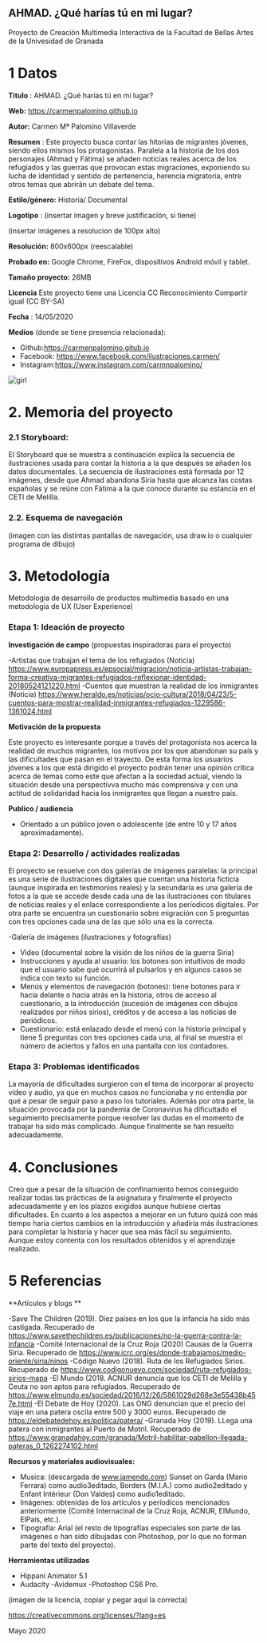 ## AHMAD. ¿Qué harías tú en mi lugar?

Proyecto de Creación Multimedia Interactiva de la  Facultad de Bellas Artes de la Univesidad de Granada



# 1 Datos 



**Titulo** : AHMAD. ¿Qué harías tú en mi lugar?

**Web:**   https://carmenpalomino.github.io

**Autor:**  Carmen Mª Palomino Villaverde

**Resumen** : Este proyecto busca contar las hitorias de migrantes jóvenes, siendo ellos mismos los protagonistas. Paralela a la historia de los dos personajes (Ahmad y Fátima) se añaden noticias reales acerca de los refugiados y las guerras que provocan estas migraciones, exponiendo su lucha de identidad y sentido de pertenencia, herencia migratoria, entre otros temas que abrirán un debate del tema.

**Estilo/género:**  Historia/ Documental

**Logotipo** : (insertar imagen y breve justificación, si  tiene) 

(insertar imágenes a resolucion de 100px alto)

**Resolución:** 800x600px (reescalable)

**Probado en:**   Google Chrome, FireFox, dispositivos Android móvil y tablet.

**Tamaño proyecto:** 26MB 

**Licencia** Este proyecto tiene una Licencia CC Reconocimiento Compartir igual (CC BY-SA)

**Fecha** : 14/05/2020

**Medios** (donde se tiene presencia relacionada):

- Github:https://carmenpalomino.gitub.io
- Facebook: https://www.facebook.com/ilustraciones.carmen/
- Instagram:https://www.instagram.com/carmnpalomino/


![girl](https://github.com/mgea/cmi20/blob/master/WalkingGirl_front01.png)

# 2. Memoria del proyecto 

### 2.1 Storyboard: 



El Storyboard que se muestra a continuación explica la secuencia de ilustraciones usada para contar la historia a la que después se añaden los datos documentales. La secuencia de ilustraciones está formada por 12 imágenes, desde que Ahmad abandona Siria hasta que alcanza las costas españolas y se reúne con Fátima a la que conoce durante su estancia en el CETI de Melilla.



### 2.2. Esquema de navegación 



(imagen con las distintas pantallas de navegación, usa draw.io o cualquier programa de dibujo)







# 3. Metodología

Metodología de desarrollo de productos multimedia basado en una metodología de UX (User Experience)



### Etapa 1: Ideación de proyecto

**Investigación de campo** (propuestas inspiradoras para el proyecto)

-Artistas que trabajan el tema de los refugiados (Noticia) https://www.europapress.es/epsocial/migracion/noticia-artistas-trabajan-forma-creativa-migrantes-refugiados-reflexionar-identidad-20180524121220.html
-Cuentos que muestran la realidad de los inmigrantes (Noticia) https://www.heraldo.es/noticias/ocio-cultura/2018/04/23/5-cuentos-para-mostrar-realidad-inmigrantes-refugiados-1229586-1361024.html



**Motivación de la propuesta** 

Este  proyecto es interesante porque a través del protagonista nos acerca la realidad de muchos migrantes, los motivos por los que abandonan su país y las dificultades que pasan en el trayecto. De esta forma los usuarios jóvenes a los que está dirigido el proyecto podrán tener una opinión crítica acerca de temas como este que afectan a la sociedad actual, viendo la situación desde una perspectivva mucho más comprensiva y con una actitud de solidaridad hacia los inmigrantes que llegan a nuestro país.



**Publico / audiencia**

- Orientado a un público joven o adolescente (de entre 10 y 17 años aproximadamente).





### Etapa 2: Desarrollo / actividades realizadas

El proyecto se resuelve con dos galerías de imágenes paralelas: la principal es una serie de ilustraciones digitales que cuentan una historia ficticia (aunque inspirada en testimonios reales) y la secundaria es una galería de fotos a la que se accede desde cada una de las ilustraciones con titulares de noticias reales y el enlace correspondiente a los períodicos digitales. Por otra parte se encuentra un cuestionario sobre migración con 5 preguntas con tres opciones cada una de las que sólo una es la correcta.

-Galería de imágenes (ilustraciones y fotografías)
- Video (documental sobre la visión de los niños de la guerra Siria)
- Instrucciones y ayuda al usuario: los botones son intuitivos de modo que el usuario sabe qué ocurrirá al pulsarlos y en algunos casos se indica con texto su función.
- Menús y elementos de navegación (botones): tiene botones para ir hacia delante o hacia atrás en la historia, otros de acceso al cuestionario, a la introducción (sucesión de imágenes con dibujos realizados por niños sirios), créditos y de acceso a las noticias de periódicos.
- Cuestionario: está enlazado desde el menú con la historia principal y tiene 5 preguntas con tres opciones cada una, al final se muestra el número de aciertos y fallos en una pantalla con los contadores.



### Etapa 3: Problemas identificados
La mayoría de dificultades surgieron con el tema de incorporar al proyecto vídeo y audio, ya que en muchos casos no funcionaba y no entendia por qué a pesar de seguir paso a paso los tutoriales. Además por otra parte, la situación provocada por la pandemia de Coronavirus ha dificultado el seguimiento precisamente porque resolver las dudas en el momento de trabajar ha sido más complicado. Aunque finalmente se han resuelto adecuadamente.



# 4. Conclusiones 

Creo que a pesar de la situación de confinamiento hemos conseguido realizar todas las prácticas de la asignatura y finalmente el proyecto adecuadamente y en los plazos exigidos aunque hubiese ciertas dificultades. En cuanto a los aspectos a mejorar en un futuro quizá con más tiempo haría ciertos cambios en la introducción y añadiría más ilustraciones para completar la historia y hacer que sea más fácil su seguimiento. Aunque estoy contenta con los resultados obtenidos y el aprendizaje realizado.







# 5 Referencias 

**Artículos y blogs ** 

-Save The Children (2019). Diez países en los que la infancia ha sido más castigada. Recuperado de https://www.savethechildren.es/publicaciones/no-la-guerra-contra-la-infancia
-Comité Internacional de la Cruz Roja (2020) Causas de la Guerra Siria. Recuperado de https://www.icrc.org/es/donde-trabajamos/medio-oriente/siria/ninos
-Código Nuevo (2018). Ruta de los Refugiados Sirios. Recuperado de https://www.codigonuevo.com/sociedad/ruta-refugiados-sirios-mapa
-El Mundo (2018. ACNUR denuncia que los CETI de Melilla y Ceuta no son aptos para refugiados. Recuperado de  https://www.elmundo.es/sociedad/2016/12/26/5861029d268e3e55438b457e.html
-El Debate de Hoy (2020). Las ONG denuncian que el precio del viaje en una patera oscila entre 500 y 3000 euros. Recuperado de https://eldebatedehoy.es/politica/patera/
-Granada Hoy (2019). LLega una patera con inmigrantes al Puerto de Motril. Recuperado de https://www.granadahoy.com/granada/Motril-habilitar-pabellon-llegada-pateras_0_1262274102.html

**Recursos y materiales audiovisuales:**

* Musica:  (descargada de www.jamendo.com) Sunset on Garda (Mario Ferrara) como audio3editado, Borders (M.I.A.) como audio2editado y Enfant Intérieur (Don Valdes) como audio1editado.
* Imágenes:  obtenidas de los artículos y períodicos mencionados anteriormente (Comité Internacinal de la Cruz Roja, ACNUR, ElMundo, ElPaís, etc.).
* Tipografía: Arial (el resto de tipografías especiales son parte de las imágenes o han sido dibujadas con Photoshop, por lo que no forman parte del texto del proyecto).

**Herramientas utilizadas**

- Hippani Animator 5.1
- Audacity
-Avidemux
-Photoshop CS6 Pro.



(imagen de la licencia, copiar y pegar aquí la correcta)

https://creativecommons.org/licenses/?lang=es

Mayo 2020
